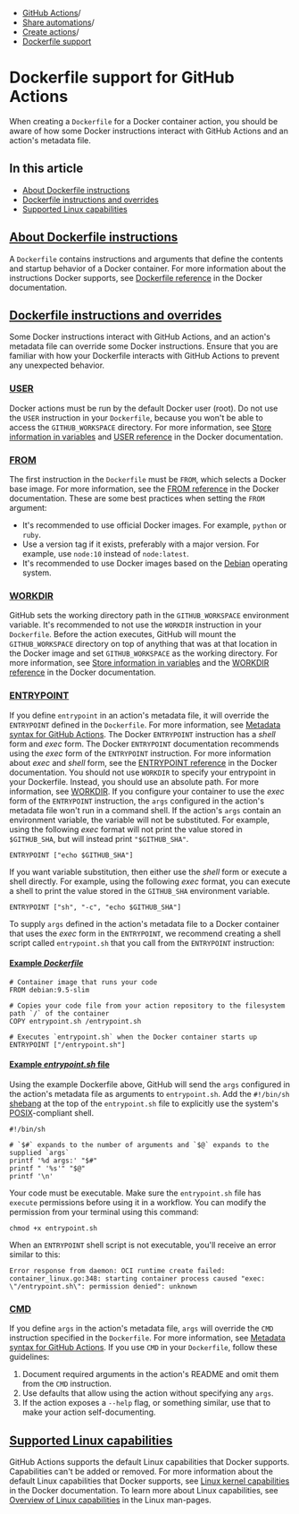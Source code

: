   * [GitHub Actions](https://docs.github.com/en/actions "GitHub Actions")/
  * [Share automations](https://docs.github.com/en/actions/sharing-automations "Share automations")/
  * [Create actions](https://docs.github.com/en/actions/sharing-automations/creating-actions "Create actions")/
  * [Dockerfile support](https://docs.github.com/en/actions/sharing-automations/creating-actions/dockerfile-support-for-github-actions "Dockerfile support")


# Dockerfile support for GitHub Actions
When creating a `Dockerfile` for a Docker container action, you should be aware of how some Docker instructions interact with GitHub Actions and an action's metadata file.
## In this article
  * [About Dockerfile instructions](https://docs.github.com/en/actions/sharing-automations/creating-actions/dockerfile-support-for-github-actions#about-dockerfile-instructions)
  * [Dockerfile instructions and overrides](https://docs.github.com/en/actions/sharing-automations/creating-actions/dockerfile-support-for-github-actions#dockerfile-instructions-and-overrides)
  * [Supported Linux capabilities](https://docs.github.com/en/actions/sharing-automations/creating-actions/dockerfile-support-for-github-actions#supported-linux-capabilities)


## [About Dockerfile instructions](https://docs.github.com/en/actions/sharing-automations/creating-actions/dockerfile-support-for-github-actions#about-dockerfile-instructions)
A `Dockerfile` contains instructions and arguments that define the contents and startup behavior of a Docker container. For more information about the instructions Docker supports, see [Dockerfile reference](https://docs.docker.com/engine/reference/builder/) in the Docker documentation.
## [Dockerfile instructions and overrides](https://docs.github.com/en/actions/sharing-automations/creating-actions/dockerfile-support-for-github-actions#dockerfile-instructions-and-overrides)
Some Docker instructions interact with GitHub Actions, and an action's metadata file can override some Docker instructions. Ensure that you are familiar with how your Dockerfile interacts with GitHub Actions to prevent any unexpected behavior.
### [USER](https://docs.github.com/en/actions/sharing-automations/creating-actions/dockerfile-support-for-github-actions#user)
Docker actions must be run by the default Docker user (root). Do not use the `USER` instruction in your `Dockerfile`, because you won't be able to access the `GITHUB_WORKSPACE` directory. For more information, see [Store information in variables](https://docs.github.com/en/actions/learn-github-actions/variables#default-environment-variables) and [USER reference](https://docs.docker.com/engine/reference/builder/#user) in the Docker documentation.
### [FROM](https://docs.github.com/en/actions/sharing-automations/creating-actions/dockerfile-support-for-github-actions#from)
The first instruction in the `Dockerfile` must be `FROM`, which selects a Docker base image. For more information, see the [FROM reference](https://docs.docker.com/engine/reference/builder/#from) in the Docker documentation.
These are some best practices when setting the `FROM` argument:
  * It's recommended to use official Docker images. For example, `python` or `ruby`.
  * Use a version tag if it exists, preferably with a major version. For example, use `node:10` instead of `node:latest`.
  * It's recommended to use Docker images based on the [Debian](https://www.debian.org/) operating system.


### [WORKDIR](https://docs.github.com/en/actions/sharing-automations/creating-actions/dockerfile-support-for-github-actions#workdir)
GitHub sets the working directory path in the `GITHUB_WORKSPACE` environment variable. It's recommended to not use the `WORKDIR` instruction in your `Dockerfile`. Before the action executes, GitHub will mount the `GITHUB_WORKSPACE` directory on top of anything that was at that location in the Docker image and set `GITHUB_WORKSPACE` as the working directory. For more information, see [Store information in variables](https://docs.github.com/en/actions/learn-github-actions/variables#default-environment-variables) and the [WORKDIR reference](https://docs.docker.com/engine/reference/builder/#workdir) in the Docker documentation.
### [ENTRYPOINT](https://docs.github.com/en/actions/sharing-automations/creating-actions/dockerfile-support-for-github-actions#entrypoint)
If you define `entrypoint` in an action's metadata file, it will override the `ENTRYPOINT` defined in the `Dockerfile`. For more information, see [Metadata syntax for GitHub Actions](https://docs.github.com/en/actions/creating-actions/metadata-syntax-for-github-actions#runsentrypoint).
The Docker `ENTRYPOINT` instruction has a _shell_ form and _exec_ form. The Docker `ENTRYPOINT` documentation recommends using the _exec_ form of the `ENTRYPOINT` instruction. For more information about _exec_ and _shell_ form, see the [ENTRYPOINT reference](https://docs.docker.com/engine/reference/builder/#entrypoint) in the Docker documentation.
You should not use `WORKDIR` to specify your entrypoint in your Dockerfile. Instead, you should use an absolute path. For more information, see [WORKDIR](https://docs.github.com/en/actions/sharing-automations/creating-actions/dockerfile-support-for-github-actions#workdir).
If you configure your container to use the _exec_ form of the `ENTRYPOINT` instruction, the `args` configured in the action's metadata file won't run in a command shell. If the action's `args` contain an environment variable, the variable will not be substituted. For example, using the following _exec_ format will not print the value stored in `$GITHUB_SHA`, but will instead print `"$GITHUB_SHA"`.
```
ENTRYPOINT ["echo $GITHUB_SHA"]

```

If you want variable substitution, then either use the _shell_ form or execute a shell directly. For example, using the following _exec_ format, you can execute a shell to print the value stored in the `GITHUB_SHA` environment variable.
```
ENTRYPOINT ["sh", "-c", "echo $GITHUB_SHA"]

```

To supply `args` defined in the action's metadata file to a Docker container that uses the _exec_ form in the `ENTRYPOINT`, we recommend creating a shell script called `entrypoint.sh` that you call from the `ENTRYPOINT` instruction:
#### [Example _Dockerfile_](https://docs.github.com/en/actions/sharing-automations/creating-actions/dockerfile-support-for-github-actions#example-dockerfile)
```
# Container image that runs your code
FROM debian:9.5-slim

# Copies your code file from your action repository to the filesystem path `/` of the container
COPY entrypoint.sh /entrypoint.sh

# Executes `entrypoint.sh` when the Docker container starts up
ENTRYPOINT ["/entrypoint.sh"]

```

#### [Example _entrypoint.sh_ file](https://docs.github.com/en/actions/sharing-automations/creating-actions/dockerfile-support-for-github-actions#example-entrypointsh-file)
Using the example Dockerfile above, GitHub will send the `args` configured in the action's metadata file as arguments to `entrypoint.sh`. Add the `#!/bin/sh` [shebang](https://en.wikipedia.org/wiki/Shebang_\(Unix\)) at the top of the `entrypoint.sh` file to explicitly use the system's [POSIX](https://en.wikipedia.org/wiki/POSIX)-compliant shell.
```
#!/bin/sh

# `$#` expands to the number of arguments and `$@` expands to the supplied `args`
printf '%d args:' "$#"
printf " '%s'" "$@"
printf '\n'

```

Your code must be executable. Make sure the `entrypoint.sh` file has `execute` permissions before using it in a workflow. You can modify the permission from your terminal using this command:
```
chmod +x entrypoint.sh

```

When an `ENTRYPOINT` shell script is not executable, you'll receive an error similar to this:
```
Error response from daemon: OCI runtime create failed: container_linux.go:348: starting container process caused "exec: \"/entrypoint.sh\": permission denied": unknown

```

### [CMD](https://docs.github.com/en/actions/sharing-automations/creating-actions/dockerfile-support-for-github-actions#cmd)
If you define `args` in the action's metadata file, `args` will override the `CMD` instruction specified in the `Dockerfile`. For more information, see [Metadata syntax for GitHub Actions](https://docs.github.com/en/actions/creating-actions/metadata-syntax-for-github-actions#runsargs).
If you use `CMD` in your `Dockerfile`, follow these guidelines:
  1. Document required arguments in the action's README and omit them from the `CMD` instruction.
  2. Use defaults that allow using the action without specifying any `args`.
  3. If the action exposes a `--help` flag, or something similar, use that to make your action self-documenting.


## [Supported Linux capabilities](https://docs.github.com/en/actions/sharing-automations/creating-actions/dockerfile-support-for-github-actions#supported-linux-capabilities)
GitHub Actions supports the default Linux capabilities that Docker supports. Capabilities can't be added or removed. For more information about the default Linux capabilities that Docker supports, see [Linux kernel capabilities](https://docs.docker.com/engine/security/#linux-kernel-capabilities) in the Docker documentation. To learn more about Linux capabilities, see [Overview of Linux capabilities](http://man7.org/linux/man-pages/man7/capabilities.7.html) in the Linux man-pages.
